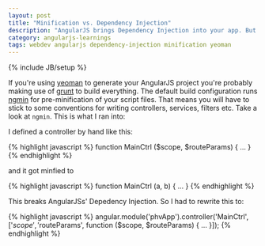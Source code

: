 ```yaml
---
layout: post
title: "Minification vs. Dependency Injection"
description: "AngularJS brings Dependency Injection into your app. But if you apply minification during your build process, you have to take care of not breaking your DI."
category: angularjs-learnings
tags: webdev angularjs dependency-injection minification yeoman
---
```

{% include JB/setup %}

If you're using [yeoman](http://yeoman.io) to generate your AngularJS project you're probably making use of [grunt](http://gruntjs.com) to build everything. The default build configuration runs [ngmin](https://github.com/btford/ngmin) for pre-minification of your script files. That means you will have to stick to some conventions for writing controllers, services, filters etc. Take a look at ```ngmin```. This is what I ran into:

I defined a controller by hand like this:

{% highlight javascript %}
function MainCtrl ($scope, $routeParams) {
  ...
}
{% endhighlight %}

and it got minfied to

{% highlight javascript %}
function MainCtrl (a, b) {
  ...
}
{% endhighlight %}

This breaks AngularJSs' Depedency Injection. So I had to rewrite this to:

{% highlight javascript %}
angular.module('phvApp').controller('MainCtrl', ['$scope', '$routeParams', function ($scope, $routeParams) {
  ...
}]);
{% endhighlight %}